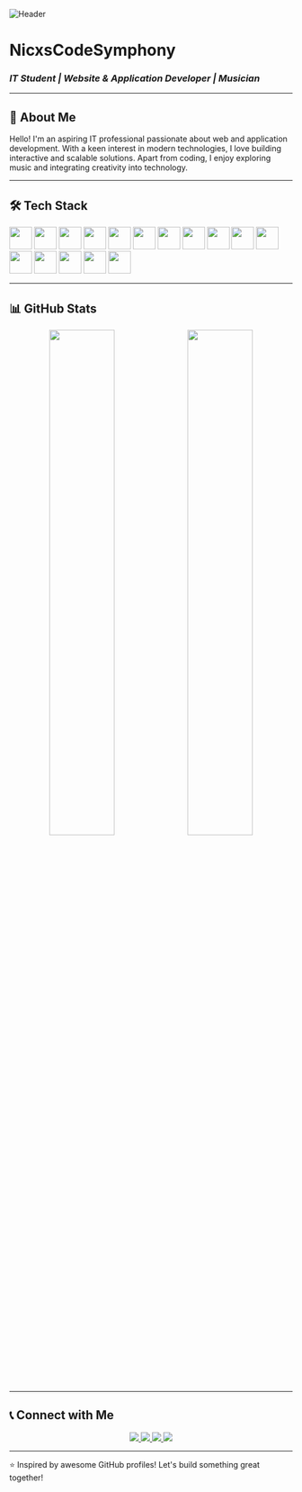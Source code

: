 ![Header](https://via.placeholder.com/1200x400?text=Welcome+to+My+GitHub)

# **NicxsCodeSymphony**

### *IT Student | Website & Application Developer | Musician*

---

## 🚀 About Me

Hello! I'm an aspiring IT professional passionate about web and application development. With a keen interest in modern technologies, I love building interactive and scalable solutions. Apart from coding, I enjoy exploring music and integrating creativity into technology.

---

## 🛠 Tech Stack

<p align="left">
   <img src="https://cdn.jsdelivr.net/gh/devicons/devicon/icons/html5/html5-plain.svg" width="40" height="40"/>
   <img src="https://cdn.jsdelivr.net/gh/devicons/devicon/icons/css3/css3-plain.svg" width="40" height="40"/>
   <img src="https://cdn.jsdelivr.net/gh/devicons/devicon/icons/javascript/javascript-plain.svg" width="40" height="40"/>
   <img src="https://cdn.jsdelivr.net/gh/devicons/devicon@latest/icons/sass/sass-original.svg" width="40" height="40"/>
   <img src="https://cdn.jsdelivr.net/gh/devicons/devicon@latest/icons/tailwindcss/tailwindcss-original-wordmark.svg" width="40" height="40"/>
   <img src="https://cdn.jsdelivr.net/gh/devicons/devicon@latest/icons/react/react-original.svg" width="40" height="40"/>
   <img src="https://cdn.jsdelivr.net/gh/devicons/devicon/icons/nodejs/nodejs-original.svg" width="40" height="40"/>
   <img src="https://cdn.jsdelivr.net/gh/devicons/devicon@latest/icons/express/express-original.svg" width="40" height="40"/>
   <img src="https://cdn.jsdelivr.net/gh/devicons/devicon@latest/icons/axios/axios-plain-wordmark.svg" width="40" height="40"/>
   <img src="https://cdn.jsdelivr.net/gh/devicons/devicon/icons/python/python-plain.svg" width="40" height="40"/>
   <img src="https://cdn.jsdelivr.net/gh/devicons/devicon@latest/icons/fastapi/fastapi-original.svg" width="40" height="40"/>
   <img src="https://cdn.jsdelivr.net/gh/devicons/devicon@latest/icons/mysql/mysql-original-wordmark.svg" width="40" height="40"/>
   <img src="https://cdn.jsdelivr.net/gh/devicons/devicon@latest/icons/sqlite/sqlite-original.svg" width="40" height="40"/>
   <img src="https://cdn.jsdelivr.net/gh/devicons/devicon/icons/firebase/firebase-plain.svg" width="40" height="40"/>
   <img src="https://cdn.jsdelivr.net/gh/devicons/devicon@latest/icons/arduino/arduino-original.svg" width="40" height="40"/>
   <img src="https://cdn.jsdelivr.net/gh/devicons/devicon@latest/icons/android/android-original-wordmark.svg" width="40" height="40"/>
</p>

---

## 📊 GitHub Stats

<p align="center">
  <img src="https://github-readme-stats.vercel.app/api?username=YourGitHubUsername&show_icons=true&theme=radical" width="48%" />
  <img src="https://github-readme-stats.vercel.app/api/top-langs/?username=YourGitHubUsername&layout=compact&theme=radical" width="48%" />
</p>

---

## 📞 Connect with Me

<p align="center">
  <a href="https://www.linkedin.com/in/yourlinkedin" target="_blank">
    <img src="https://img.shields.io/badge/LinkedIn-0077B5?style=for-the-badge&logo=linkedin&logoColor=white" />
  </a>
  <a href="https://twitter.com/yourtwitter" target="_blank">
    <img src="https://img.shields.io/badge/Twitter-1DA1F2?style=for-the-badge&logo=twitter&logoColor=white" />
  </a>
  <a href="mailto:your.email@example.com">
    <img src="https://img.shields.io/badge/Email-D14836?style=for-the-badge&logo=gmail&logoColor=white" />
  </a>
  <a href="https://github.com/YourGitHubUsername" target="_blank">
    <img src="https://img.shields.io/badge/GitHub-181717?style=for-the-badge&logo=github&logoColor=white" />
  </a>
</p>

---

⭐️ Inspired by awesome GitHub profiles! Let's build something great together!
